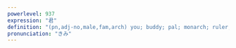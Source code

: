 ```yaml
---
powerlevel: 937
expression: "君"
definition: "(pn,adj-no,male,fam,arch) you; buddy; pal; monarch; ruler; sovereign; (one's) master; (P)"
pronunciation: "きみ"
---
```

